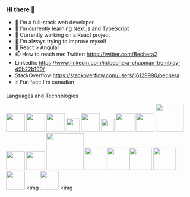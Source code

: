### Hi there 👋



- 🔭 I’m a full-stack web developer.
- 🌱 I’m currently learning Next.js and TypeScript
- 👯 Currently working on a React project
- 🤔 I’m always trying to improve myself
- 📠 React > Angular
- 📫 How to reach me: Twitter: https://twitter.com/Bechera2 
- LinkedIn: https://www.linkedin.com/in/bechera-chapman-tremblay-49b22b199/ 
- StackOverflow:https://stackoverflow.com/users/16129990/bechera
- ⚡ Fun fact: I'm canadian

Languages and Technologies

<img src="https://cdn.icon-icons.com/icons2/2107/PNG/512/file_type_vscode_icon_130084.png" width="50px" height="auto"/> <img src="https://upload.wikimedia.org/wikipedia/commons/thumb/c/c0/WebStorm_Icon.svg/1200px-WebStorm_Icon.svg.png" width="50" height="auto"/> <img src="https://cdn-icons-png.flaticon.com/512/919/919825.png" width="50px"/> <img src="https://upload.wikimedia.org/wikipedia/commons/thumb/d/d4/Javascript-shield.svg/1200px-Javascript-shield.svg.png" width="36px" height="auto" /> <img src="https://upload.wikimedia.org/wikipedia/commons/thumb/6/61/HTML5_logo_and_wordmark.svg/512px-HTML5_logo_and_wordmark.svg.png" width="50px" height="auto"/> <img src="https://upload.wikimedia.org/wikipedia/commons/thumb/d/d5/CSS3_logo_and_wordmark.svg/1200px-CSS3_logo_and_wordmark.svg.png" width="35px" /> <img src="https://upload.wikimedia.org/wikipedia/commons/thumb/c/c3/Python-logo-notext.svg/1200px-Python-logo-notext.svg.png" width="50px" /> <img src="https://cdn.worldvectorlogo.com/logos/angular-icon.svg" width="50px" /> <img src="https://upload.wikimedia.org/wikipedia/commons/thumb/a/a7/React-icon.svg/1280px-React-icon.svg.png" width="75px" /> <img src="https://cdn4.iconfinder.com/data/icons/scripting-and-programming-languages/512/JQuery_logo-512.png" width="50px" /> <img src="https://www.svgrepo.com/show/303208/php-1-logo.svg" width="50px" /> <img src="https://download.logo.wine/logo/MySQL/MySQL-Logo.wine.png" width="100px" /> <img src="https://img.search.brave.com/rLFOrxJy3QBtJvHLaG3CD17WBTtOLV8zAKB0fuAr_UE/rs:fit:1200:1200:1/g:ce/aHR0cHM6Ly9odW1h/bmNvZGVycy1mb3Jt/YXRpb25zLnMzLmFt/YXpvbmF3cy5jb20v/dXBsb2Fkcy9jb3Vy/c2UvbG9nby8yMzAv/Zm9ybWF0aW9uLXR5/cGVzY3JpcHQucG5n" width="60px" /><img src="https://img.search.brave.com/YxserNJ_7ZWv9z9XNEeAtFiuvn5KKFhr8-tRob_wOUs/rs:fit:480:468:1/g:ce/aHR0cHM6Ly91cGxv/YWQud2lraW1lZGlh/Lm9yZy93aWtpcGVk/aWEvY29tbW9ucy90/aHVtYi9hL2FmL0Fk/b2JlX1Bob3Rvc2hv/cF9DQ19pY29uLnN2/Zy80ODBweC1BZG9i/ZV9QaG90b3Nob3Bf/Q0NfaWNvbi5zdmcu/cG5n" width="60px" /><img src="https://img.search.brave.com/5OhUPPvr7KG7Y3qZ0KSe3_uivThBv1AGVBXCYwa4OSs/rs:fit:1000:1000:1/g:ce/aHR0cHM6Ly93d3cu/c2V0dXRlY2guY29t/L3dwLWNvbnRlbnQv/dXBsb2Fkcy8yMDIw/LzA3L2lsbHVzdHJh/dG9yTG9nby5wbmc" width="60px" /> <img src="https://img.search.brave.com/NCF5xvXdKe8VNup07lr7ws8nZtYwzp8eqvy1u9lXznY/rs:fit:1200:1200:1/g:ce/aHR0cDovL3d3dy5m/cmVlbG9nb3ZlY3Rv/cnMubmV0L3dwLWNv/bnRlbnQvdXBsb2Fk/cy8yMDIwLzA3L0Fk/b2JlLXhkLWxvZ28u/cG5n" width="60px" />
<img src="https://imgs.search.brave.com/OMIsJfsgl9KOL-UWXIVkLLAQ-IUNkU328XUl1NEKcoQ/rs:fit:300:181:1/g:ce/aHR0cHM6Ly9zZWVr/bG9nby5jb20vaW1h/Z2VzL04vbmV4dC1q/cy1sb2dvLTc5MjlC/Q0QzNkYtc2Vla2xv/Z28uY29tLnBuZw" width="50px" height="auto"/> <img 
<img src="https://imgs.search.brave.com/yJfutfOyA5zirUEFBanDH_CS0l1rU7zVLk5U9I7ZY_o/rs:fit:1200:1200:1/g:ce/aHR0cHM6Ly9kb3du/bG9hZC5sb2dvLndp/bmUvbG9nby9Nb25n/b0RCL01vbmdvREIt/TG9nby53aW5lLnBu/Zw" width="50px" height="auto"/> <img 
 
 
